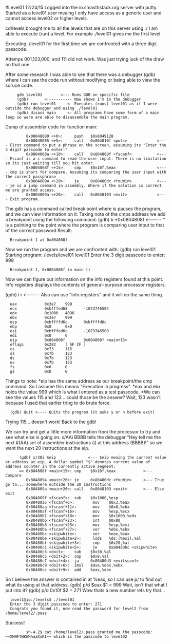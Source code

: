 #Level01
12/24/15
Logged into the io.smasthstack.org server with putty. 
Started as a level01 user meaing I only have access as a generic user and cannot access level02 or higher levels.

cd/levels brought me to all the levels that are on this server
using ./ I am able to execute (run) a level. For example ./level01 gives me the first level

Executing ./level01 for the first time we are confronted with a three digit passcode.

Attemps 001,123,000, and 111 did not work. Was just trying luck of the draw on that one. 

After some research I was able to see that there was a debugger (gdb) where I can see the code run without modifying or being able to view the soruce code.

         gdb level01        <--- Runs GDB on specific file
         (gdb)       <----------- Now shows I'm in the debugger
         (gdb) run level01     <- Executes (runs) level01 as if I were outside the debugger and using ./level01
         (gdb) disass main     <- All programs have some form of a main loop so were are able to disassemble the main program.

Dump of assembler code for function main:
```
         0x08048080 <+0>:     push   $0x8049128
         0x08048085 <+5>:     call   0x804810f <puts>             <---- First command to put a phrase on the screen, assuming its "Enter the 3 digit passcode to enter:"
         0x0804808a <+10>:    call   0x804809f <fscanf>           <---- Fscanf is a c command to read the user input. There is no limitation so its just waiting till you hit enter.
         0x0804808f <+15>:    cmp    $0x10f,%eax                  <---- cmp is short for compare. Assuming its comparing the user input with the correct passphrase
         0x08048094 <+20>:    je     0x80480dc <YouWin>           <---- je is a jump command in assembly. Where if the solution is correct we are granted access.
         0x0804809a <+26>:    call   0x8048103 <exit>             <---- Exit program.
```
The gdb has a command called break point where is pauses the program, and we can view information on it. Taking note of the cmps address we add a breakpoint using the following command:
      (gdb) b *0x0804808f   <----- * is a pointing to the point where the program is comparing user input to that of the correct password
Result:
      
      Breakpoint 1 at 0x804808f
Now we run the program and we are confronted with:
      (gdb) run level01
      Starting program: /levels/level01 level01
      Enter the 3 digit passcode to enter: 999
      
      Breakpoint 1, 0x0804808f in main ()

Now we can figure out information on the info registers found at this point. Info registers displays the contents of general-purpose processor registers.

(gdb) i r <----- Also can use "info registers" and it will do the same thing.

      eax            0x3e7    999
      ecx            0xbfffed68       -1073746584
      edx            0x1000   4096
      ebx            0x3e7    999
      esp            0xbffffd6c       0xbffffd6c
      ebp            0x0      0x0
      esi            0xbfffed6c       -1073746580
      edi            0x0      0
      eip            0x804808f        0x804808f <main+15>
      eflags         0x282    [ SF IF ]
      cs             0x73     115
      ss             0x7b     123
      ds             0x7b     123
      es             0x7b     123
      fs             0x0      0
      gs             0x0      0

Things to note: 
*eip has the same address as our breakpoint/the cmp command. So I assume this means "Execution in progress".
*eax and ebx holds the value 999 which is what i entered as a test passcode.
*We can see the values 115 and 123... could those be the answer? Wait, 123 wasn't because I used that earlier tring to do brute force.

      (gdb) Quit <---- Quits the program (it asks y or n before exit)

Trying 115... doesn't work! Back to the gdb!

We can try and get a little more information from the processor to try and see what else is going on. 
      x/AAi BBBB  tells the debugger "Hey tell me the next #(AA) set of assembler instructions (i) at this address (BBBB)!"
so we want the next 20 instructions at the eip.
````
      (gdb) x/20i $eip              <--- $eip meaing the current value or address at eip. A dollar symbol "$" denotes current value of address counter in the currently active segment.
      => 0x804808f <main+15>: cmp    $0x10f,%eax            <--- Compare
         0x8048094 <main+20>: je     0x80480dc <YouWin>     <--- True go to... somewhere outside the 20 instructions
         0x804809a <main+26>: call   0x8048103 <exit>       <--- Else exit          
         0x804809f <fscanf>:  sub    $0x1000,%esp                                   
         0x80480a5 <fscanf+6>:        mov    $0x3,%eax                              
         0x80480aa <fscanf+11>:       mov    $0x0,%ebx                                 
         0x80480af <fscanf+16>:       mov    %esp,%ecx                              
         0x80480b1 <fscanf+18>:       mov    $0x1000,%edx                           
         0x80480b6 <fscanf+23>:       int    $0x80                                  
         0x80480b8 <fscanf+25>:       mov    %esp,%esi                              
         0x80480ba <fscanf+27>:       xor    %ebx,%ebx                              
         0x80480bc <skipwhite>:       xor    %eax,%eax      
         0x80480be <skipwhite+2>:     lods   %ds:(%esi),%al
         0x80480bf <skipwhite+3>:     cmp    $0x20,%al
         0x80480c1 <skipwhite+5>:     je     0x80480bc <skipwhite>
         0x80480c3 <doit>:    sub    $0x30,%al
         0x80480c5 <doit+2>:  cmp    $0x9,%al
         0x80480c7 <doit+4>:  ja     0x80480d3 <exitscanf>
         0x80480c9 <doit+6>:  imul   $0xa,%ebx,%ebx
         0x80480cc <doit+9>:  add    %eax,%ebx
````
So I believe the answer is contained in at %eax, so I can use p/ to find out what its using at that address. 
      (gdb) p/d $eax
      $1 = 999
Wait, isn't that what I put into it?
      (gdb) p/d 0x10f
      $2 = 271
Wow thats a new number lets try that...

      level1@io:/levels$ ./level01
      Enter the 3 digit passcode to enter: 271
      Congrats you found it, now read the password for level2 from /home/level2/.pass

Success!
````
         sh-4.2$ cat /home/level2/.pass granted me the passcode: ~~XNWFtWKWHhaaXoKI~~ which is the passcode to level02
````
